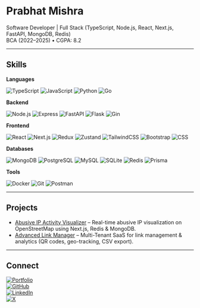# Prabhat Mishra

Software Developer | Full Stack (TypeScript, Node.js, React, Next.js, FastAPI, MongoDB, Redis)  
BCA (2022–2025) • CGPA: 8.2  

---

## Skills

**Languages**  

![TypeScript](https://img.shields.io/badge/TypeScript-3178c6?style=for-the-badge&logo=typescript&logoColor=white)
![JavaScript](https://img.shields.io/badge/JavaScript-f7df1e?style=for-the-badge&logo=javascript&logoColor=black)
![Python](https://img.shields.io/badge/Python-3776ab?style=for-the-badge&logo=python&logoColor=white)
![Go](https://img.shields.io/badge/Go-00ADD8?style=for-the-badge&logo=go&logoColor=white)

**Backend**  

![Node.js](https://img.shields.io/badge/Node.js-339933?style=for-the-badge&logo=node.js&logoColor=white)
![Express](https://img.shields.io/badge/Express-000000?style=for-the-badge&logo=express&logoColor=white)
![FastAPI](https://img.shields.io/badge/FastAPI-009688?style=for-the-badge&logo=fastapi&logoColor=white)
![Flask](https://img.shields.io/badge/Flask-000000?style=for-the-badge&logo=flask&logoColor=white)
![Gin](https://img.shields.io/badge/Gin-008ecf?style=for-the-badge&logo=go&logoColor=white)

**Frontend**  

![React](https://img.shields.io/badge/React-61dafb?style=for-the-badge&logo=react&logoColor=black)
![Next.js](https://img.shields.io/badge/Next.js-000000?style=for-the-badge&logo=next.js&logoColor=white)
![Redux](https://img.shields.io/badge/Redux-764abc?style=for-the-badge&logo=redux&logoColor=white)
![Zustand](https://img.shields.io/badge/Zustand-443e38?style=for-the-badge&logo=react&logoColor=white)
![TailwindCSS](https://img.shields.io/badge/TailwindCSS-06b6d4?style=for-the-badge&logo=tailwindcss&logoColor=white)
![Bootstrap](https://img.shields.io/badge/Bootstrap-7952b3?style=for-the-badge&logo=bootstrap&logoColor=white)
![CSS](https://img.shields.io/badge/CSS-1572b6?style=for-the-badge&logo=css&logoColor=white)

**Databases**  

![MongoDB](https://img.shields.io/badge/MongoDB-47a248?style=for-the-badge&logo=mongodb&logoColor=white)
![PostgreSQL](https://img.shields.io/badge/PostgreSQL-4169e1?style=for-the-badge&logo=postgresql&logoColor=white)
![MySQL](https://img.shields.io/badge/MySQL-4479a1?style=for-the-badge&logo=mysql&logoColor=white)
![SQLite](https://img.shields.io/badge/SQLite-003b57?style=for-the-badge&logo=sqlite&logoColor=white)
![Redis](https://img.shields.io/badge/Redis-dc382d?style=for-the-badge&logo=redis&logoColor=white)
![Prisma](https://img.shields.io/badge/Prisma-2d3748?style=for-the-badge&logo=prisma&logoColor=white)

**Tools**  

![Docker](https://img.shields.io/badge/Docker-2496ed?style=for-the-badge&logo=docker&logoColor=white)
![Git](https://img.shields.io/badge/Git-f05032?style=for-the-badge&logo=git&logoColor=white)
![Postman](https://img.shields.io/badge/Postman-ff6c37?style=for-the-badge&logo=postman&logoColor=white)

---

## Projects
- [Abusive IP Activity Visualizer](https://github.com/IsayAyase/abuseIP-map) – Real-time abusive IP visualization on OpenStreetMap using Next.js, Redis & MongoDB.  
- [Advanced Link Manager](https://github.com/IsayAyase/link-manager) – Multi-Tenant SaaS for link management & analytics (QR codes, geo-tracking, CSV export).  

---

## Connect
[![Portfolio](https://img.shields.io/badge/Website-prabhatlabs.dev-0a66c2?style=for-the-badge&logo=google-chrome&logoColor=white)](https://prabhatlabs.dev)  
[![GitHub](https://img.shields.io/badge/GitHub-IsayAyase-181717?style=for-the-badge&logo=github&logoColor=white)](https://github.com/IsayAyase)  
[![LinkedIn](https://img.shields.io/badge/LinkedIn-prabhatm8000-0a66c2?style=for-the-badge&logo=linkedin&logoColor=white)](https://linkedin.com/in/prabhatm8000)  
[![X](https://img.shields.io/badge/Twitter-@IsayAyase-1DA1F2?style=for-the-badge&logo=x&logoColor=white)](https://x.com/IsayAyase)  
